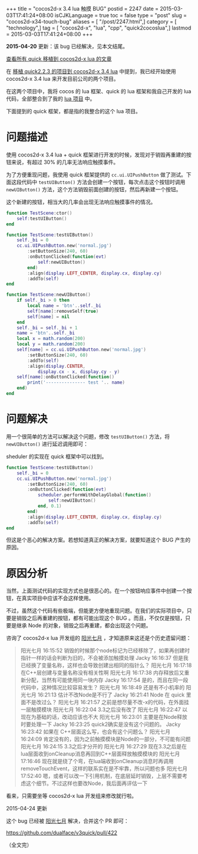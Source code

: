 +++
title = "cocos2d-x 3.4 lua 触摸 BUG"
postid = 2247
date = 2015-03-03T17:41:24+08:00
isCJKLanguage = true
toc = false
type = "post"
slug = "cocos2d-x34-touch-bug"
aliases = [ "/post/2247.html",]
category = [ "technology",]
tag = [ "cocos2d-x", "lua", "cpp", "quick2cocoslua",]
lastmod = 2015-03-03T17:41:24+08:00
+++


**2015-04-20** 更新：该 bug 已经解决，见本文结尾。


[查看所有 quick 移植到 cocos2d-x lua 的文章][4]

在 [移植 quick2.2.3 的项目到 cocos2d-x 3.4 lua][1] 中提到，我已经开始使用 cocos2d-x 3.4 lua 来开发目前公司的两个项目。

在这两个项目中，我将 cocos 的 lua 框架、quick 的 lua 框架和我自己开发的 lua 代码，全部整合到了我的 [lua 项目][2] 中。

下面提到的 quick 框架，都是指的我整合的这个 lua 项目。 <!--more-->


# 问题描述

使用 cocos2d-x 3.4 lua + quick 框架进行开发的时候，发现对于销毁再重建的按钮来说，有超过 30% 的几率无法响应触摸事件。

为了方便重现问题，我使用 quick 框架提供的 `cc.ui.UIPushButton` 做了测试。下面这段代码中 `testUIButton()` 方法会创建一个按钮，每次点击这个按钮时调用 `newUIButton()` 方法，这个方法销毁前面创建的按钮，然后再新建一个按钮。

这个新建的按钮，相当大的几率会出现无法响应触摸事件的情况。

``` lua
function TestScene:ctor()
	self:testUIButton()
end

function TestScene:testUIButton()
	self._bi = 0
	cc.ui.UIPushButton.new('normal.jpg')
		:setButtonSize(240, 60)
		:onButtonClicked(function(evt)
			self:newUIButton()
		end)
		:align(display.LEFT_CENTER, display.cx, display.cy)
		:addTo(self)
end

function TestScene:newUIButton()
	if self._bi > 0 then
		local name = 'btn'..self._bi
		self[name]:removeSelf(true)
		self[name] = nil
	end
	self._bi = self._bi + 1
	name = 'btn'..self._bi
	local x = math.random(200)
	local y = math.random(200)
	self[name] = cc.ui.UIPushButton.new('normal.jpg')
		:setButtonSize(240, 60)
		:addTo(self)
		:align(display.CENTER, 
			display.cx - x, display.cy - y)
	self[name]:onButtonClicked(function()
		print('--------------- test '.. name)
	end)
end
```

# 问题解决

用一个很简单的方法可以解决这个问题，修改 `testUIButton()` 方法，将 `newUIButton()` 进行延迟调用即可：

sheduler 的实现在 quick 框架中可以找到。

``` lua
function TestScene:testUIButton()
	self._bi = 0
	cc.ui.UIPushButton.new('normal.jpg')
		:setButtonSize(240, 60)
		:onButtonClicked(function(evt)
			scheduler.performWithDelayGlobal(function()
				self:newUIButton()
			end, 0.1)
		end)
		:align(display.LEFT_CENTER, display.cx, display.cy)
		:addTo(self)
end
```

但这是个恶心的解决方案。若想知道真正的解决方案，就要知道这个 BUG 产生的原因。

# 原因分析

当然，上面测试代码的实现方式也是很恶心的。在一个按钮响应事件中创建一个按钮，在真实项目中应该不会这样使用。

不过，虽然这个代码有些极端，但能更方便地重现问题。在我们的实际项目中，只要是销毁之后再重建的按钮，都有可能出现这个 BUG 。而且，不仅仅是按钮，只要是继承 Node 的对象，销毁之后再重建，都会出现这个问题。

咨询了 cocos2d-x lua 开发组的 [阳光七月][3] ，才知道原来这还是个历史遗留问题：

>阳光七月  16:15:52
>销毁的时候那个node标记为已经移除了，如果再创建时指针一样的话会判断为旧的，不会被添加触摸处理
>Jacky  16:16:37
>但是我已经换了变量名称，这样也会导致创建出相同的指针么？
>阳光七月  16:17:18
>在C++层创建与变量名称没有相关性啊
>阳光七月  16:17:38
>内存释放后又重新分配，当然有可能使用同一块内存
>Jacky  16:17:54
>是的，而且在同一段代码中，这种情况比较容易发生？
>阳光七月  16:18:49
>还是有不小机率的
>阳光七月  16:21:13
>估计不改Node是不行了
>Jacky  16:21:41
>Node 在 quick 里面不是改过么？
>阳光七月  16:21:57
>之前是想尽量不改-x的代码，在外面挂一层触摸模块
>阳光七月  16:22:04
>3.3之后没有改了
>阳光七月  16:22:47
>以现在为基础的话，改动应该也不大
>阳光七月  16:23:01
>主要是在Node释放时要处理一下
>Jacky  16:23:25
>quick2确实是没有这个问题的。
>Jacky  16:23:42
>如果在 C++层面这么写，也会有这个问题么？
>阳光七月  16:24:09
>肯定没有的，因为之前触摸模块是Node的一部分，不可能有问题
>阳光七月  16:24:15
>3.3之后才分开的
>阳光七月  16:27:29
>现在3.3之后是在lua层面收到onCleanup消息再回到C++层面释放触摸模块的
>阳光七月  17:16:46
>现在就是绕了个弯，在lua端收到onCleanup消息时再调用removeTouchEvent，这样的联系实在是不牢靠，所以问题也多
>阳光七月  17:52:40
嗯，或者可以改一下引用机制，在底层延时销毁，上层不需要考虑这个细节。不过这样也要改Node，我后面再评估一下

看来，只需要坐等 cocos2d-x lua 开发组来修改就行啦。

2015-04-24 更新

这个 bug 已经被 [阳光七月][3] 解决，合并这个 PR 即可：

<https://github.com/dualface/v3quick/pull/422>

（全文完）

[1]: https://blog.zengrong.net/post/2243.html
[2]: https://github.com/zrong/lua
[3]: http://my.oschina.net/SunLightJuly
[4]: https://blog.zengrong.net/tag/quick2cocoslua/
